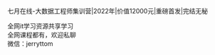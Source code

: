 七月在线-大数据工程师集训营|2022年|价值12000元|重磅首发|完结无秘

全网it学习资源共享学习<br>全网课程都有，欢迎私聊<br>微信：jerryttom<br>

<img decoding="async" class="alignnone size-full wp-image-2508" src="https://www.jiuzixue.com/wp-content/uploads/2022/11/1668041676-QQ%E6%88%AA%E5%9B%BE20221110085204.png" alt="">&nbsp;<img decoding="async" class="alignnone size-medium wp-image-2509" src="https://www.jiuzixue.com/wp-content/uploads/2022/11/1668041677-QQ%E6%88%AA%E5%9B%BE20221110085217.png" alt="">&nbsp;<img decoding="async" class="alignnone size-medium wp-image-2510" src="https://www.jiuzixue.com/wp-content/uploads/2022/11/1668041677-QQ%E6%88%AA%E5%9B%BE20221110085228.png" alt="">